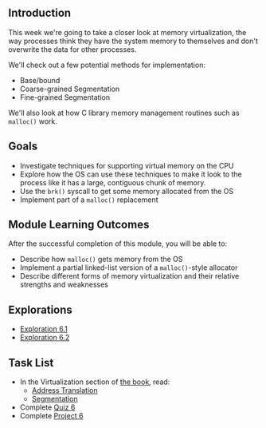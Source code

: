 ## Introduction

This week we're going to take a closer look at memory virtualization,
the way processes think they have the system memory to themselves and
don't overwrite the data for other processes.

We'll check out a few potential methods for implementation:

* Base/bound
* Coarse-grained Segmentation
* Fine-grained Segmentation

We'll also look at how C library memory management routines such as
`malloc()` work.

## Goals

* Investigate techniques for supporting virtual memory on the CPU
* Explore how the OS can use these techniques to make it look to the
  process like it has a large, contiguous chunk of memory.
* Use the `brk()` syscall to get some memory allocated from the OS
* Implement part of a `malloc()` replacement
  
## Module Learning Outcomes
  
After the successful completion of this module, you will be able to:

* Describe how `malloc()` gets memory from the OS
* Implement a partial linked-list version of a `malloc()`-style
  allocator
* Describe different forms of memory virtualization and their relative
  strengths and weaknesses

## Explorations

* [Exploration 6.1]()
* [Exploration 6.2]()

## Task List

* In the Virtualization section of [the book](https://pages.cs.wisc.edu/~remzi/OSTEP/), read:
  * [Address Translation](https://pages.cs.wisc.edu/~remzi/OSTEP/vm-mechanism.pdf)
  * [Segmentation](https://pages.cs.wisc.edu/~remzi/OSTEP/vm-segmentation.pdf)
* Complete [Quiz 6]()
* Complete [Project 6]()
